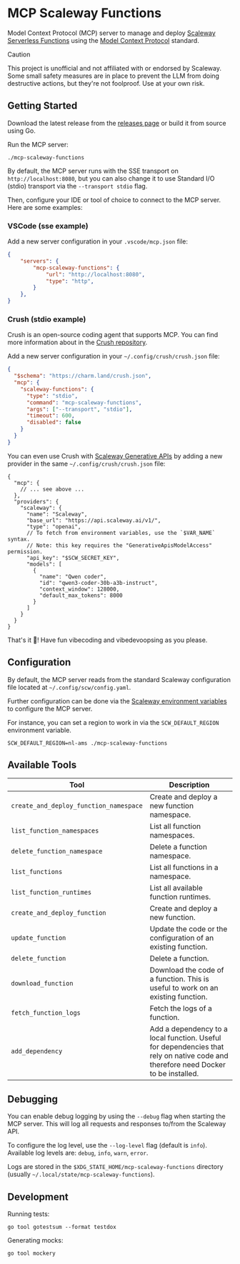 # MCP Scaleway Functions

Model Context Protocol (MCP) server to manage and deploy [Scaleway Serverless Functions](https://www.scaleway.com/en/serverless-functions/) using the [Model Context Protocol](https://modelcontextprotocol.org/) standard.

> [!CAUTION]
> This project is unofficial and not affiliated with or endorsed by Scaleway.
> Some small safety measures are in place to prevent the LLM from doing destructive actions,
> but they're not foolproof.
> Use at your own risk.

## Getting Started

Download the latest release from the [releases page](https://github.com/cyclimse/mcp-scaleway-functions/releases) or build it from source using Go.

Run the MCP server:

```console
./mcp-scaleway-functions
```

By default, the MCP server runs with the SSE transport on `http://localhost:8080`, but you can also change it to use Standard I/O (stdio) transport via the `--transport stdio` flag.

Then, configure your IDE or tool of choice to connect to the MCP server. Here are some examples:

### VSCode (sse example)

Add a new server configuration in your `.vscode/mcp.json` file:

```json
{
	"servers": {
		"mcp-scaleway-functions": {
			"url": "http://localhost:8080",
			"type": "http",
		}
	},
}
```

### Crush (stdio example)

Crush is an open-source coding agent that supports MCP. You can find more information about in the [Crush repository](https://github.com/charmbracelet/crush).

Add a new server configuration in your `~/.config/crush/crush.json` file:

```json
{
  "$schema": "https://charm.land/crush.json",
  "mcp": {
    "scaleway-functions": {
      "type": "stdio",
      "command": "mcp-scaleway-functions",
      "args": ["--transport", "stdio"],
      "timeout": 600,
      "disabled": false
    }
  }
}
```

You can even use Crush with [Scaleway Generative APIs](https://www.scaleway.com/en/generative-apis/) by adding a new provider in the same `~/.config/crush/crush.json` file:

```jsonc
{
  "mcp": {
	// ... see above ...
  },
  "providers": {
    "scaleway": {
      "name": "Scaleway",
      "base_url": "https://api.scaleway.ai/v1/",
      "type": "openai",
	  // To fetch from environment variables, use the `$VAR_NAME` syntax.
	  // Note: this key requires the "GenerativeApisModelAccess" permission.
      "api_key": "$SCW_SECRET_KEY",
      "models": [
        {
          "name": "Qwen coder",
          "id": "qwen3-coder-30b-a3b-instruct",
          "context_window": 128000,
          "default_max_tokens": 8000
        }
      ]
    }
  }
}
```

That's it 🎉! Have fun vibecoding and vibedevoopsing as you please.

## Configuration

By default, the MCP server reads from the standard Scaleway configuration file located at `~/.config/scw/config.yaml`.

Further configuration can be done via the
[Scaleway environment variables](https://www.scaleway.com/en/docs/scaleway-cli/reference-content/environment-variables/) to configure the MCP server.

For instance, you can set a region to work in via the `SCW_DEFAULT_REGION` environment variable.

```console
SCW_DEFAULT_REGION=nl-ams ./mcp-scaleway-functions
```

## Available Tools

| **Tool**                               | **Description**                                                                                                                   |
| -------------------------------------- | --------------------------------------------------------------------------------------------------------------------------------- |
| `create_and_deploy_function_namespace` | Create and deploy a new function namespace.                                                                                       |
| `list_function_namespaces`             | List all function namespaces.                                                                                                     |
| `delete_function_namespace`            | Delete a function namespace.                                                                                                      |
| `list_functions`                       | List all functions in a namespace.                                                                                                |
| `list_function_runtimes`               | List all available function runtimes.                                                                                             |
| `create_and_deploy_function`           | Create and deploy a new function.                                                                                                 |
| `update_function`                      | Update the code or the configuration of an existing function.                                                                     |
| `delete_function`                      | Delete a function.                                                                                                                |
| `download_function`                    | Download the code of a function. This is useful to work on an existing function.                                                  |
| `fetch_function_logs`                  | Fetch the logs of a function.                                                                                                     |
| `add_dependency`                       | Add a dependency to a local function. Useful for dependencies that rely on native code and therefore need Docker to be installed. |

## Debugging

You can enable debug logging by using the `--debug` flag when starting the MCP server. This will log all requests and responses to/from the Scaleway API.

To configure the log level, use the `--log-level` flag (default is `info`). Available log levels are: `debug`, `info`, `warn`, `error`.

Logs are stored in the `$XDG_STATE_HOME/mcp-scaleway-functions` directory (usually `~/.local/state/mcp-scaleway-functions`).

## Development

Running tests:

```console
go tool gotestsum --format testdox
```

Generating mocks:

```console
go tool mockery
```

